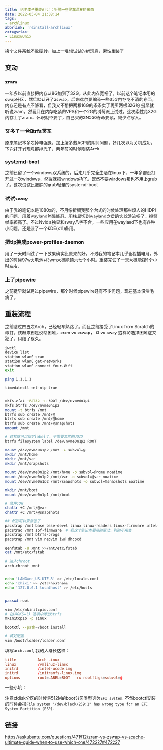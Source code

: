 ```yaml
---
title: 给老本子重装Arch：折腾一些灵车漂移的东西
date: 2022-05-04 21:08:14
tags:
- archlinux
abbrlink: 'reinstall-archlinux'
categories:
- Linux&Unix
---
```

换个文件系统不敢硬转，加上一堆想试试的新玩意，索性重装了
<!-- more -->

## 变动

### zram

一年多以前直接把内存从8G加到了32G，从此内存宽裕了。以前这个笔记本用的swap分区，然后默认开了zswap。后来偶尔要编译一些32G内存吃不消的东西，内存还是有点不够看，但我又不想把两根16G的条条卖了再买两根32G的
挺早就听说zram，然而只在内存吃紧的VPS和一个2G的树莓派上试过。这次索性给32G内存上了zram。休眠就不要了，自己买的SN550寿命要紧，减少点写入。

### 又多了一台Btrfs灵车

原来笔记本多次掉电强退，加上傻多戴ACPI的阴间问题，好几次以为关机成功，下次打开发现电都掉光了。两年前的时候刚装Arch

### systemd-boot

之前还留了一个windows双系统的，后来几乎完全生活在linux下，一年多都没打开过一次windows，然后就把windows扬了。既然不要windows那也不用上grub了。这次试试比臃肿的grub轻量的systemd-boot

### 试试sway

由于我的笔记本是1080p的，不用像折腾我那个台式的时候处理那些烦人的HiDPI的问题，用着wayland勉强能忍。用核显切到wayland之后确实丝滑流畅了，视频帧率都高了。不过Nvidia独显和sway八字不合，一些应用在wayland下也有各种小问题。还是装了一个KDE(x11)备用。

### 把tlp换成power-profiles-daemon

用了一天时间试了一下效果确实比原来的好。不过我的笔记本几乎全程插电用，外出的时候97w大电池+i3wm大概能顶六七个小时。重装完试了一天大概能撑9个小时左右。

### 上了pipewire

之前挺早就试用过pipewire，那个时候pipewire还有不少问题，现在基本没啥毛病了。

## 重装流程

之前装过四五次Arch，已经轻车熟路了。而且之前接受了Linux from Scratch的毒打，装起来倒是没啥困难，zram vs zswap， i3 vs sway 这样的选择困难症又犯了，纠结了很久。

```bash
iwctl
device list
station wlan0 scan
station wlan0 get-networks
station wlan0 connect Your-Wifi
exit

ping 1.1.1.1

timedatectl set-ntp true


mkfs.vfat -FAT32 -n BOOT /dev/nvme0n1p1
mkfs.btrfs /dev/nvme0n1p2
mount -t btrfs /mnt
btrfs sub create /mnt/@
btrfs sub create /mnt/@home
btrfs sub create /mnt/@snapshots
umount /mnt

# 这样就可以指定label了，不需要常常的UUID
btrfs filesystem label /dev/nvme0n1p2 ROOT

mount /dev/nvme0n1p2 /mnt -o subvol=@
mkdir /mnt/home
mkdir /mnt/var
mkdir /mnt/snapshots

mount /dev/nvme0n1p2 /mnt/home -o subvol=@home noatime
mount /dev/nvme0n1p2 /mnt/var -o subvol=@var noatime
mount /dev/nvme0n1p2 /mnt/snapshots -o subvol=@snapshots noatime

mkdir /mnt/boot
mount /dev/nvme0n1p1 /mnt/boot

# 禁用COW
chattr +C /mnt/@var
chattr +C /mnt/@snapshots

## 然后可以安装包了
pacstrap /mnt base base-devel linux linux-headers linux-firmware intel-ucode
pacstrao /mnt sof-firmware  # 我这个笔记本要用的驱动，别的不用装
pacstrap /mnt btrfs-progs
pacstrap /mnt vim neovim iwd dhcpcd 

genfstab -U /mnt >>/mnt/etc/fstab
cat /mnt/etc/fstab

# 进入chroot
arch-chroot /mnt


echo 'LANG=en_US.UTF-8' >> /etc/locale.conf
echo 'zhixi' >> /etc/hostname
echo '127.0.0.1 localhost' >> /etc/hosts


passwd root

vim /etc/mkinitcpio.conf
# 在HOOKS=() 选项中添加btrfs
mkinitcpio -p linux

bootctl --path=/boot install

# 填好配置
vim /boot/loader/loader.conf
```

填写`arch.conf`, 我的大概长这样：

```conf
title          Arch Linux
linux          /vmlinuz-linux
initrd         /intel-ucode.img
initrd         /initramfs-linux.img
options        root=LABEL=ROOT   rw rootflags=subvol=@
```

一些小坑：

注意cfdisk分区的时候将512M的boot分区类型选为`EFI system`, 不然bootctl安装的时候会报`File system "/dev/black/259:1" has wrong type for an EFI System Partition (ESP).`

## 链接

https://askubuntu.com/questions/471912/zram-vs-zswap-vs-zcache-ultimate-guide-when-to-use-which-one/472227#472227
